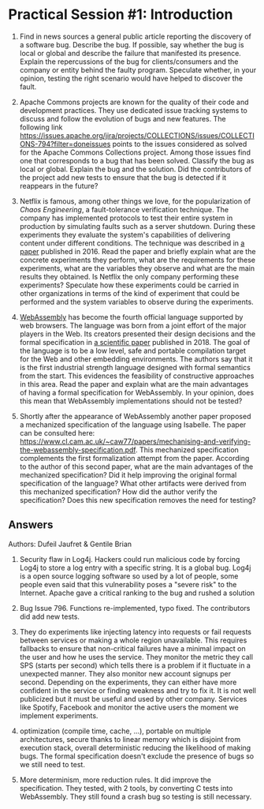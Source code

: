 # Practical Session #1: Introduction

1. Find in news sources a general public article reporting the discovery of a software bug. Describe the bug. If possible, say whether the bug is local or global and describe the failure that manifested its presence. Explain the repercussions of the bug for clients/consumers and the company or entity behind the faulty program. Speculate whether, in your opinion, testing the right scenario would have helped to discover the fault.

2. Apache Commons projects are known for the quality of their code and development practices. They use dedicated issue tracking systems to discuss and follow the evolution of bugs and new features. The following link https://issues.apache.org/jira/projects/COLLECTIONS/issues/COLLECTIONS-794?filter=doneissues points to the issues considered as solved for the Apache Commons Collections project. Among those issues find one that corresponds to a bug that has been solved. Classify the bug as local or global. Explain the bug and the solution. Did the contributors of the project add new tests to ensure that the bug is detected if it reappears in the future?

3. Netflix is famous, among other things we love, for the popularization of *Chaos Engineering*, a fault-tolerance verification technique. The company has implemented protocols to test their entire system in production by simulating faults such as a server shutdown. During these experiments they evaluate the system's capabilities of delivering content under different conditions. The technique was described in [a paper](https://arxiv.org/ftp/arxiv/papers/1702/1702.05843.pdf) published in 2016. Read the paper and briefly explain what are the concrete experiments they perform, what are the requirements for these experiments, what are the variables they observe and what are the main results they obtained. Is Netflix the only company performing these experiments? Speculate how these experiments could be carried in other organizations in terms of the kind of experiment that could be performed and the system variables to observe during the experiments.

4. [WebAssembly](https://webassembly.org/) has become the fourth official language supported by web browsers. The language was born from a joint effort of the major players in the Web. Its creators presented their design decisions and the formal specification in [a scientific paper](https://people.mpi-sws.org/~rossberg/papers/Haas,%20Rossberg,%20Schuff,%20Titzer,%20Gohman,%20Wagner,%20Zakai,%20Bastien,%20Holman%20-%20Bringing%20the%20Web%20up%20to%20Speed%20with%20WebAssembly.pdf) published in 2018. The goal of the language is to be a low level, safe and portable compilation target for the Web and other embedding environments. The authors say that it is the first industrial strength language designed with formal semantics from the start. This evidences the feasibility of constructive approaches in this area. Read the paper and explain what are the main advantages of having a formal specification for WebAssembly. In your opinion, does this mean that WebAssembly implementations should not be tested? 

5.  Shortly after the appearance of WebAssembly another paper proposed a mechanized specification of the language using Isabelle. The paper can be consulted here: https://www.cl.cam.ac.uk/~caw77/papers/mechanising-and-verifying-the-webassembly-specification.pdf. This mechanized specification complements the first formalization attempt from the paper. According to the author of this second paper, what are the main advantages of the mechanized specification? Did it help improving the original formal specification of the language? What other artifacts were derived from this mechanized specification? How did the author verify the specification? Does this new specification removes the need for testing?

## Answers
Authors: Dufeil Jaufret & Gentile Brian

1. Security flaw in Log4j. Hackers could run malicious code by forcing Log4j to store a log entry with a specific string. It is a global bug. Log4j is a open source logging software so used by a lot of people, some people even said that this vulnerability poses a "severe risk" to the Internet. Apache gave a critical ranking to the bug and rushed a solution

2. Bug Issue 796. Functions re-implemented, typo fixed. The contributors did add new tests.

3. They do experiments like injecting latency into requests or fail requests between services or making a whole region unavailable. This requires fallbacks to ensure that non-critical failures have a minimal impact on the user and how he uses the service. They monitor the metric they call SPS (starts per second) which tells there is a problem if it fluctuate in a unexpected manner. They also monitor new account signups per second. Depending on the experiments, they can either have more confident in the service or finding weakness and try to fix it. It is not well publicized but it must be useful and used by other company.
Services like Spotify, Facebook and monitor the active users the moment we implement experiments.

4.  optimization (compile time, cache, ...), portable on multiple architectures, secure thanks to linear memory which is disjoint from execution stack, overall deterministic reducing the likelihood of making bugs. The formal specification doesn't exclude the presence of bugs so we still need to test.

5. More determinism, more reduction rules. It did improve the specification. They tested, with 2 tools, by converting C tests into WebAssembly. They still found a crash bug so testing is still necessary.
